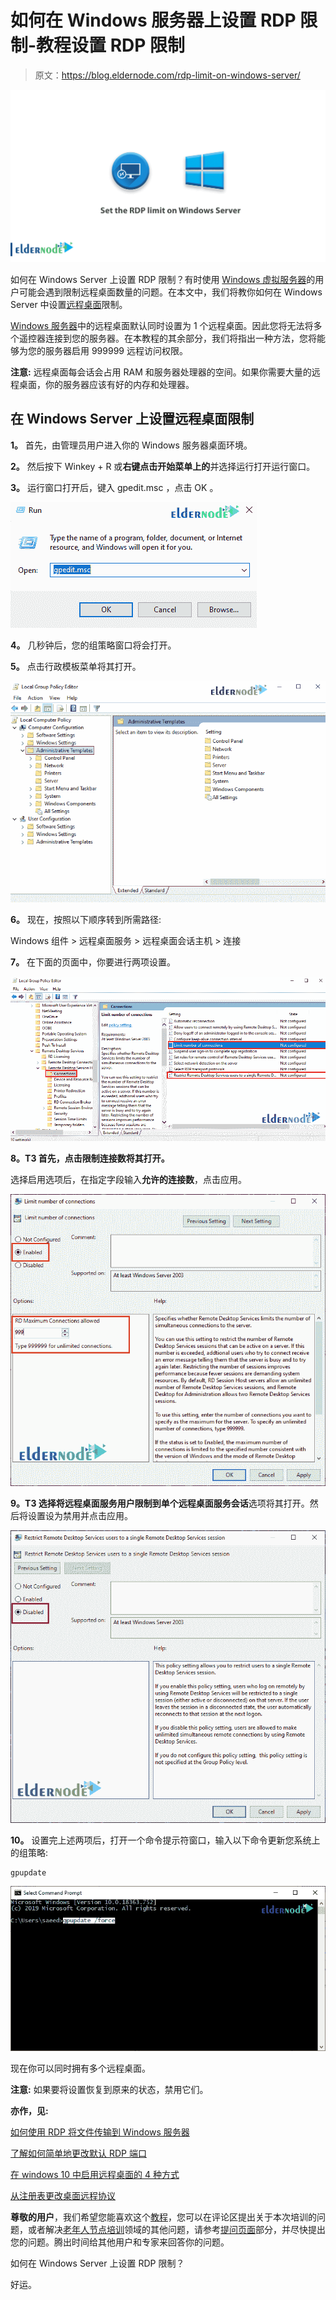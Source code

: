 # 如何在 Windows 服务器上设置 RDP 限制-教程设置 RDP 限制

> 原文：<https://blog.eldernode.com/rdp-limit-on-windows-server/>

![How to Set the RDP limit on Windows Server](img/972c2c2b6eb92e3c72b9185bad6d0525.png)

如何在 Windows Server 上设置 RDP 限制？有时使用 [Windows 虚拟服务器](https://eldernode.com/windows-vps/)的用户可能会遇到限制远程桌面数量的问题。在本文中，我们将教你如何在 Windows Server 中设置[远程桌面](https://support.microsoft.com/en-us/help/4028379/windows-10-how-to-use-remote-desktop)限制。

[Windows 服务器](https://eldernode.com/tag/windows-server/)中的远程桌面默认同时设置为 1 个远程桌面。因此您将无法将多个遥控器连接到您的服务器。在本教程的其余部分，我们将指出一种方法，您将能够为您的服务器启用 999999 远程访问权限。

**注意:** 远程桌面每会话会占用 RAM 和服务器处理器的空间。如果你需要大量的远程桌面，你的服务器应该有好的内存和处理器。

## 在 Windows Server 上设置远程桌面限制

**1。** 首先，由管理员用户进入你的 Windows 服务器桌面环境。

**2。** 然后按下 Winkey + R 或**右键点击开始菜单上的**并选择运行打开运行窗口。

**3。** 运行窗口打开后，键入 gpedit.msc ，点击 OK 。

![How to Set the RDP limitation on Windows Server](img/375d589ccb6a14e991ab62cb01e17cf3.png)

**4。** 几秒钟后，您的组策略窗口将会打开。

**5。** 点击行政模板菜单将其打开。

![How to Set the RDP limitation on Windows Server](img/a2310a1f81a3a317953b12a61734219f.png)

**6。** 现在，按照以下顺序转到所需路径:

Windows 组件 > 远程桌面服务 > 远程桌面会话主机 > 连接

**7。** 在下面的页面中，你要进行两项设置。

![How to Set the RDP limitation on Windows Server](img/acdd49fc825d9fa5b9537127629ef83e.png)

**8。T3 首先，点击限制连接数将其打开。**

选择启用选项后，在指定字段输入**允许的连接数**，点击应用。

![How to Set the RDP limitation on Windows Server](img/7cba6628f16e751694ea4b82446e48bd.png)

**9。**T3 选择**将远程桌面服务用户限制到单个远程桌面服务会话**选项将其打开。然后将设置设为禁用并点击应用。

![How to Set the RDP limitation on Windows Server](img/21f9a2e44ed761a7c33519af03aab4b5.png)

**10。** 设置完上述两项后，打开一个命令提示符窗口，输入以下命令更新您系统上的组策略:

```
gpupdate
```

![How to Set the RDP limitation on Windows Server](img/70611b650a6a994bdd470faca8e3c6d6.png)

现在你可以同时拥有多个远程桌面。

**注意:** 如果要将设置恢复到原来的状态，禁用它们。

**亦作，见:**

[如何使用 RDP 将文件传输到 Windows 服务器](https://eldernode.com/transfer-file-using-rdp-to-windows-server/)

[了解如何简单地更改默认 RDP 端口](https://eldernode.com/change-the-default-rdp-port-simply/)

[在 windows 10 中启用远程桌面的 4 种方式](https://eldernode.com/4-ways-to-enable-remote-desktop/)

[从注册表更改桌面远程协议](https://eldernode.com/change-desktop-remote-protocol-from-registry/)

**尊敬的用户**，我们希望您能喜欢这个[教程](https://eldernode.com/category/tutorial/)，您可以在评论区提出关于本次培训的问题，或者解决[老年人节点培训](https://eldernode.com/blog/)领域的其他问题，请参考[提问页面](https://eldernode.com/ask)部分，并尽快提出您的问题。腾出时间给其他用户和专家来回答你的问题。

如何在 Windows Server 上设置 RDP 限制？

好运。